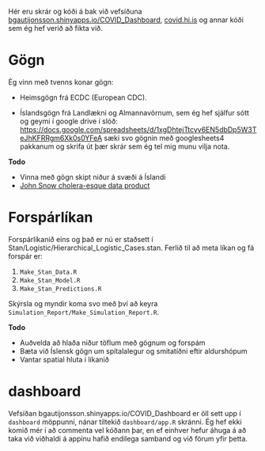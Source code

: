 Hér eru skrár og kóði á bak við vefsíðuna [bgautijonsson.shinyapps.io/COVID_Dashboard](https://bgautijonsson.shinyapps.io/COVID_Dashboard/), [covid.hi.is](covid.hi.is) og annar kóði sem ég hef verið að fikta við.

# Gögn

Ég vinn með tvenns konar gögn:

* Heimsgögn frá ECDC (European CDC).

* Íslandsgögn frá Landlækni og Almannavörnum, sem ég hef sjálfur sótt og geymi í google drive í slóð: https://docs.google.com/spreadsheets/d/1xgDhtejTtcyy6EN5dbDp5W3TeJhKFRRgm6Xk0s0YFeA sæki svo gögnin með googlesheets4 pakkanum og skrifa út þær skrár sem ég tel mig munu vilja nota.

**Todo**

* Vinna með gögn skipt niður á svæði á Íslandi
* [John Snow cholera-esque data product](https://blogs.cdc.gov/publichealthmatters/2017/03/a-legacy-of-disease-detectives/)

# Forspárlíkan

Forspárlíkanið eins og það er nú er staðsett í Stan/Logistic/Hierarchical_Logistic_Cases.stan. Ferlið til að meta líkan og fá forspár er:

1. `Make_Stan_Data.R`
2. `Make_Stan_Model.R`
3. `Make_Stan_Predictions.R`

Skýrsla og myndir koma svo með því að keyra `Simulation_Report/Make_Simulation_Report.R`.

**Todo** 

* Auðvelda að hlaða niður töflum með gögnum og forspám
* Bæta við Íslensk gögn um spítalalegur og smitatíðni eftir aldurshópum
* Vantar spatial hluta í líkanið

# dashboard

Vefsíðan bgautijonsson.shinyapps.io/COVID_Dashboard er öll sett upp í `dashboard` möppunni, nánar tiltekið `dashboard/app.R` skránni. Ég hef ekki komið mér í að commenta vel kóðann þar, en ef einhver hefur áhuga á að taka við viðhaldi á appinu hafið endilega samband og við förum yfir þetta.

